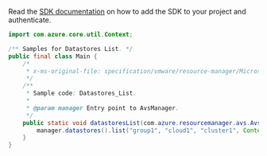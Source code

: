 Read the [SDK documentation](https://github.com/Azure/azure-sdk-for-java/blob/azure-resourcemanager-avs_1.0.0-beta.3/sdk/avs/azure-resourcemanager-avs/README.md) on how to add the SDK to your project and authenticate.

```java
import com.azure.core.util.Context;

/** Samples for Datastores List. */
public final class Main {
    /*
     * x-ms-original-file: specification/vmware/resource-manager/Microsoft.AVS/stable/2021-12-01/examples/Datastores_List.json
     */
    /**
     * Sample code: Datastores_List.
     *
     * @param manager Entry point to AvsManager.
     */
    public static void datastoresList(com.azure.resourcemanager.avs.AvsManager manager) {
        manager.datastores().list("group1", "cloud1", "cluster1", Context.NONE);
    }
}
```
